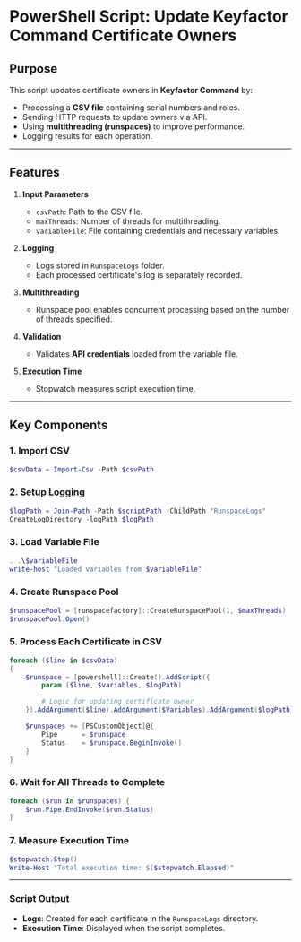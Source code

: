 # PowerShell Script: Update Keyfactor Command Certificate Owners

## Purpose
This script updates certificate owners in **Keyfactor Command** by:
- Processing a **CSV file** containing serial numbers and roles.
- Sending HTTP requests to update owners via API.
- Using **multithreading (runspaces)** to improve performance.
- Logging results for each operation.

---

## Features
1. **Input Parameters**
   - `csvPath`: Path to the CSV file.
   - `maxThreads`: Number of threads for multithreading.
   - `variableFile`: File containing credentials and necessary variables.

2. **Logging**
   - Logs stored in `RunspaceLogs` folder.
   - Each processed certificate's log is separately recorded.

3. **Multithreading**
   - Runspace pool enables concurrent processing based on the number of threads specified.

4. **Validation**
   - Validates **API credentials** loaded from the variable file.

5. **Execution Time**
   - Stopwatch measures script execution time.

---

## Key Components
### 1. Import CSV
```powershell
$csvData = Import-Csv -Path $csvPath
```

### 2. Setup Logging
```powershell
$logPath = Join-Path -Path $scriptPath -ChildPath "RunspaceLogs"
CreateLogDirectory -logPath $logPath
```

### 3. Load Variable File
```powershell
. .\$variableFile
write-host "Loaded variables from $variableFile"
```

### 4. Create Runspace Pool
```powershell
$runspacePool = [runspacefactory]::CreateRunspacePool(1, $maxThreads)
$runspacePool.Open()
```

### 5. Process Each Certificate in CSV
```powershell
foreach ($line in $csvData) 
{
    $runspace = [powershell]::Create().AddScript({
        param ($line, $variables, $logPath)

        # Logic for updating certificate owner
    }).AddArgument($line).AddArgument($Variables).AddArgument($logPath)

    $runspaces += [PSCustomObject]@{
        Pipe      = $runspace
        Status    = $runspace.BeginInvoke()
    }
}
```

### 6. Wait for All Threads to Complete
```powershell
foreach ($run in $runspaces) {
    $run.Pipe.EndInvoke($run.Status)
}
```

### 7. Measure Execution Time
```powershell
$stopwatch.Stop()
Write-Host "Total execution time: $($stopwatch.Elapsed)"
```
---

### **Script Output**
- **Logs**: Created for each certificate in the `RunspaceLogs` directory.
- **Execution Time**: Displayed when the script completes.
